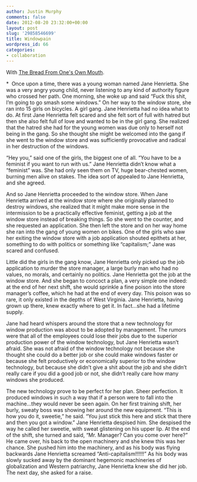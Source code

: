 ```yaml
---
author: Justin Murphy
comments: false
date: 2012-08-20 23:32:00+00:00
layout: post
slug: '29858546699'
title: Windowpain
wordpress_id: 66
categories:
- collaboration
---
```


With [The Bread From One's Own Mouth][1].

* 
Once upon a time, there was a young woman named Jane Henrietta. She was a very angry young child, never listening to any kind of authority figure who crossed her path. One morning, she woke up and said “Fuck this shit, I’m going to go smash some windows.” On her way to the window store, she ran into 15 girls on bicycles. A girl gang. Jane Henrietta had no idea what to do. At first Jane Henrietta felt scared and she felt sort of full with hatred but then she also felt full of love and wanted to be in the girl gang. She realized that the hatred she had for the young women was due only to herself not being in the gang. So she thought she might be welcomed into the gang if she went to the window store and was sufficiently provocative and radical in her destruction of the windows.

“Hey you,” said one of the girls, the biggest one of all. “You have to be a feminist if you want to run with us.” Jane Henrietta didn’t know what a “feminist” was. She had only seen them on TV, huge bear-chested women, burning men alive on stakes. The idea sort of appealed to Jane Henrietta, and she agreed.

And so Jane Henrietta proceeded to the window store. When Jane Henrietta arrived at the window store where she originally planned to destroy windows, she realized that it might make more sense in the intermission to be a practically effective feminist, getting a job at the window store instead of breaking things. So she went to the counter, and she requested an application. She then left the store and on her way home she ran into the gang of young women on bikes. One of the girls who saw her exiting the window store with a job application shouted epithets at her, something to do with politics or something like “capitalism;” Jane was scared and confused.

Little did the girls in the gang know, Jane Henrietta only picked up the job application to murder the store manager, a large burly man who had no values, no morals, and certainly no politics. Jane Henrietta got the job at the window store. And she began to concoct a plan, a very simple one indeed: at the end of her next shift, she would sprinkle a fine poison into the store manager’s coffee, which he had at the end of every day. This poison was so rare, it only existed in the depths of West Virginia. Jane Henrietta, having grown up there, knew exactly where to get it. In fact…she had a lifetime supply.

Jane had heard whispers around the store that a new technology for window production was about to be adopted by management. The rumors were that all of the employees could lose their jobs due to the superior production power of the window technology, but Jane Henrietta wasn’t afraid. She was not afraid of the window technology not because she thought she could do a better job or she could make windows faster or because she felt productively or economically superior to the window technology, but because she didn’t give a shit about the job and she didn’t really care if you did a good job or not, she didn’t really care how many windows she produced.

The new technology prove to be perfect for her plan. Sheer perfection. It produced windows in such a way that if a person were to fall into the machine…they would never be seen again. On her first training shift, her burly, sweaty boss was showing her around the new equipment. “This is how you do it, sweetie,” he said. “You just stick this here and stick that there and then you got a window.” Jane Henrietta despised him. She despised the way he called her sweetie, with sweat glistening on his upper lip. At the end of the shift, she turned and said, “Mr. Manager? Can you come over here?” He came over, his back to the open machinery and she knew this was her chance. She pushed him into the machinery, and as his body was flying backwards Jane Henrietta screamed “Anti-capitalism!!!!!!” As his body was slowly sucked away by the dominant hegemonic machineries of globalization and Western patriarchy, Jane Henrietta knew she did her job. The next day, she asked for a raise.

[1]:	http://thebreadfromonesownmouth.tumblr.com
